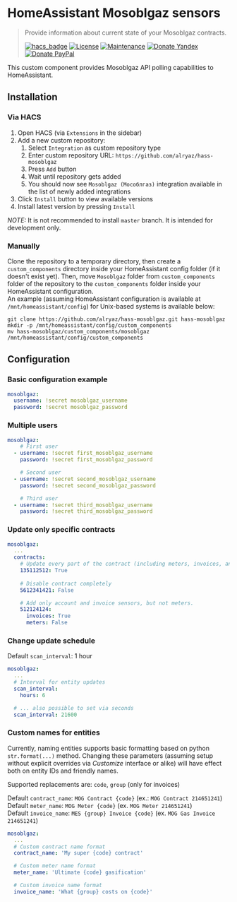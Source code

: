 # HomeAssistant Mosoblgaz sensors
> Provide information about current state of your Mosoblgaz contracts.
>
>[![hacs_badge](https://img.shields.io/badge/HACS-Custom-orange.svg)](https://github.com/custom-components/hacs)
>[![License](https://img.shields.io/badge/License-MIT-yellow.svg)](https://opensource.org/licenses/MIT)
>[![Maintenance](https://img.shields.io/badge/Maintained%3F-yes-green.svg)](https://github.com/alryaz/hass-hekr-component/graphs/commit-activity)
>[![Donate Yandex](https://img.shields.io/badge/Donate-Yandex-red.svg)](https://money.yandex.ru/to/410012369233217)
>[![Donate PayPal](https://img.shields.io/badge/Donate-Paypal-blueviolet.svg)](https://www.paypal.me/alryaz)

This custom component provides Mosoblgaz API polling capabilities to HomeAssistant.

## Installation
### Via HACS
1. Open HACS (via `Extensions` in the sidebar)
1. Add a new custom repository:
   1. Select `Integration` as custom repository type
   1. Enter custom repository URL: `https://github.com/alryaz/hass-mosoblgaz`
   1. Press `Add` button
   1. Wait until repository gets added 
   1. You should now see `Mosoblgaz (Мособлгаз)` integration available in the list of newly added integrations
1. Click `Install` button to view available versions
1. Install latest version by pressing `Install`

_NOTE:_ It is not recommended to install `master` branch. It is intended for development only. 

### Manually
Clone the repository to a temporary directory, then create a `custom_components` directory inside your HomeAssistant
config folder (if it doesn't exist yet). Then, move `Mosoblgaz` folder from `custom_components` folder of
the repository to the `custom_components` folder inside your HomeAssistant configuration.  
An example (assuming HomeAssistant configuration is available at `/mnt/homeassistant/config`) for Unix-based
systems is available below:
```
git clone https://github.com/alryaz/hass-mosoblgaz.git hass-mosoblgaz
mkdir -p /mnt/homeassistant/config/custom_components
mv hass-mosoblgaz/custom_components/mosoblgaz /mnt/homeassistant/config/custom_components
```

## Configuration
### Basic configuration example
```yaml
mosoblgaz:
  username: !secret mosoblgaz_username
  password: !secret mosoblgaz_password
```

### Multiple users
```yaml
mosoblgaz:
    # First user
  - username: !secret first_mosoblgaz_username
    password: !secret first_mosoblgaz_password

    # Second user
  - username: !secret second_mosoblgaz_username
    password: !secret second_mosoblgaz_password

    # Third user
  - username: !secret third_mosoblgaz_username
    password: !secret third_mosoblgaz_password 
```

### Update only specific contracts

```yaml
mosoblgaz:
  ...
  contracts:
    # Update every part of the contract (including meters, invoices, and what's to come)
    135112512: True
    
    # Disable contract completely
    5612341421: False

    # Add only account and invoice sensors, but not meters.
    512124124:
      invoices: True
      meters: False
```

### Change update schedule
Default `scan_interval`: 1 hour  
```yaml
mosoblgaz:
  ...
  # Interval for entity updates
  scan_interval:
    hours: 6

  # ... also possible to set via seconds
  scan_interval: 21600
```

### Custom names for entities
Currently, naming entities supports basic formatting based on python `str.format(...)` method. Changing
these parameters (assuming setup without explicit overrides via *Customize* interface or alike) will have effect both on entity IDs and friendly names.
  
Supported replacements are: `code`, `group` (only for invoices)

Default `contract_name`: `MOG Contract {code}` (ex.: `MOG Contract 214651241`)  
Default `meter_name`: `MOG Meter {code}` (ex. `MOG Meter 214651241`)  
Default `invoice_name`: `MES {group} Invoice {code}` (ex. `MOG Gas Invoice 214651241`)
```yaml
mosoblgaz:
  ...
  # Custom contract name format
  contract_name: 'My super {code} contract'

  # Custom meter name format
  meter_name: 'Ultimate {code} gasification'

  # Custom invoice name format
  invoice_name: 'What {group} costs on {code}'
```